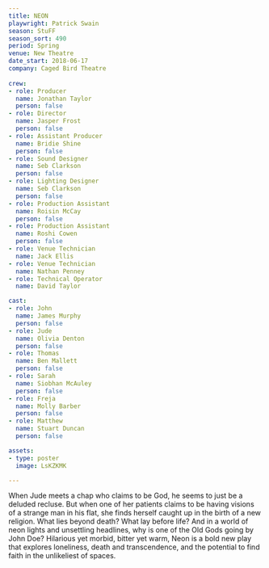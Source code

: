 ```yaml
---
title: NEON
playwright: Patrick Swain
season: StuFF
season_sort: 490
period: Spring
venue: New Theatre
date_start: 2018-06-17
company: Caged Bird Theatre
  
crew:
- role: Producer
  name: Jonathan Taylor 
  person: false
- role: Director 
  name: Jasper Frost
  person: false
- role: Assistant Producer
  name: Bridie Shine
  person: false
- role: Sound Designer
  name: Seb Clarkson
  person: false
- role: Lighting Designer
  name: Seb Clarkson
  person: false
- role: Production Assistant
  name: Roisin McCay
  person: false
- role: Production Assistant
  name: Roshi Cowen
  person: false
- role: Venue Technician
  name: Jack Ellis
- role: Venue Technician
  name: Nathan Penney
- role: Technical Operator
  name: David Taylor

cast:
- role: John
  name: James Murphy
  person: false
- role: Jude
  name: Olivia Denton
  person: false
- role: Thomas
  name: Ben Mallett
  person: false
- role: Sarah
  name: Siobhan McAuley
  person: false
- role: Freja
  name: Molly Barber
  person: false
- role: Matthew
  name: Stuart Duncan
  person: false

assets:
- type: poster
  image: LsKZKMK

---
```


When Jude meets a chap who claims to be God, he seems to just be a deluded recluse. But when one of her patients claims to be having visions of a strange man in his flat, she finds herself caught up in the birth of a new religion. What lies beyond death? What lay before life? And in a world of neon lights and unsettling headlines, why is one of the Old Gods going by John Doe? Hilarious yet morbid, bitter yet warm, Neon is a bold new play that explores loneliness, death and transcendence, and the potential to find faith in the unlikeliest of spaces.
